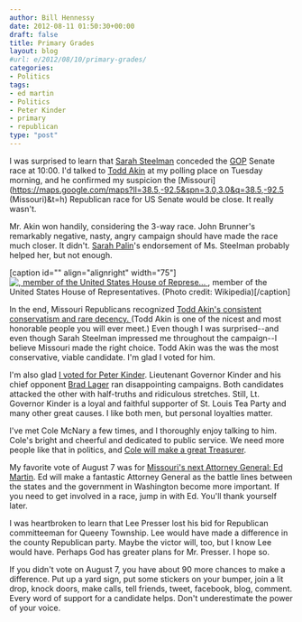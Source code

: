 ```yaml
---
author: Bill Hennessy
date: 2012-08-11 01:50:30+00:00
draft: false
title: Primary Grades
layout: blog
#url: e/2012/08/10/primary-grades/
categories:
- Politics
tags:
- ed martin
- Politics
- Peter Kinder
- primary
- republican
type: "post"
---
```


I was surprised to learn that [Sarah Steelman](https://sarahsteelman.com/) conceded the [GOP](https://www.gop.com/) Senate race at 10:00. I'd talked to [Todd Akin](https://en.wikipedia.org/wiki/Todd_Akin) at my polling place on Tuesday morning, and he confirmed my suspicion the [Missouri](https://maps.google.com/maps?ll=38.5,-92.5&spn=3.0,3.0&q=38.5,-92.5 (Missouri)&t=h) Republican race for US Senate would be close. It really wasn't.

Mr. Akin won handily, considering the 3-way race. John Brunner's remarkably negative, nasty, angry campaign should have made the race much closer. It didn't. [Sarah Palin](https://www.break.com/topics/sarah-palin-gaffes)'s endorsement of Ms. Steelman probably helped her, but not enough.

[caption id="" align="alignright" width="75"][![, member of the United States House of Represe...](https://upload.wikimedia.org/wikipedia/commons/thumb/d/dd/Todd_Akin%2C_official_109th_Congress_photo.jpg/75px-Todd_Akin%2C_official_109th_Congress_photo.jpg)
](https://commons.wikipedia.org/wiki/File:Todd_Akin%2C_official_109th_Congress_photo.jpg) , member of the United States House of Representatives. (Photo credit: Wikipedia)[/caption]

In the end, Missouri Republicans recognized [Todd Akin's consistent conservatism and rare decency. ](https://www.akin.org/)(Todd Akin is one of the nicest and most honorable people you will ever meet.) Even though I was surprised--and even though Sarah Steelman impressed me throughout the campaign--I believe Missouri made the right choice. Todd Akin was the was the most conservative, viable candidate. I'm glad I voted for him.



I'm also glad [I voted for Peter Kinder](https://peterkinder.com/). Lieutenant Governor Kinder and his chief opponent [Brad Lager](https://en.wikipedia.org/wiki/Brad_Lager) ran disappointing campaigns. Both candidates attacked the other with half-truths and ridiculous stretches. Still, Lt. Governor Kinder is a loyal and faithful supporter of St. Louis Tea Party and many other great causes. I like both men, but personal loyalties matter.

I've met Cole McNary a few times, and I thoroughly enjoy talking to him. Cole's bright and cheerful and dedicated to public service. We need more people like that in politics, and [Cole will make a great Treasurer](https://colemcnary.com/).


My favorite vote of August 7 was for [Missouri's next Attorney General: Ed Martin](https://edmartinformissouri.com/). Ed will make a fantastic Attorney General as the battle lines between the states and the government in Washington become more important. If you need to get involved in a race, jump in with Ed. You'll thank yourself later.

I was heartbroken to learn that Lee Presser lost his bid for Republican committeeman for Queeny Township. Lee would have made a difference in the county Republican party. Maybe the victor will, too, but I know Lee would have. Perhaps God has greater plans for Mr. Presser. I hope so.

If you didn't vote on August 7, you have about 90 more chances to make a difference. Put up a yard sign, put some stickers on your bumper, join a lit drop, knock doors, make calls, tell friends, tweet, facebook, blog, comment. Every word of support for a candidate helps. Don't underestimate the power of your voice.
